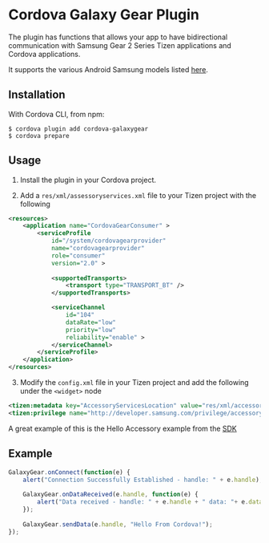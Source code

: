 
# Cordova Galaxy Gear Plugin

The plugin has functions that allows your app to have bidirectional communication with Samsung Gear 2 Series Tizen  applications and Cordova applications.

It supports the various Android Samsung models listed [here](http://www.samsung.com/global/microsite/gear/gear2_features.html).

## Installation
With Cordova CLI, from npm:
```
$ cordova plugin add cordova-galaxygear
$ cordova prepare
```

## Usage

1. Install the plugin in your Cordova project.

2. Add a `res/xml/assessoryservices.xml` file to your Tizen project with the following
  ````xml
  <resources>
      <application name="CordovaGearConsumer" >
          <serviceProfile
              id="/system/cordovagearprovider"
              name="cordovagearprovider"
              role="consumer"
              version="2.0" >
              
              <supportedTransports>
                  <transport type="TRANSPORT_BT" />
              </supportedTransports>
  
              <serviceChannel
                  id="104"
                  dataRate="low"
                  priority="low"
                  reliability="enable" >
              </serviceChannel>
          </serviceProfile>
      </application>
  </resources>
  ````

3. Modify the `config.xml` file in your Tizen project and add the following under the `<widget>` node
  ````xml
  <tizen:metadata key="AccessoryServicesLocation" value="res/xml/accessoryservices.xml"/>
  <tizen:privilege name="http://developer.samsung.com/privilege/accessoryprotocol"/>
  ````
A great example of this is the Hello Accessory example from the [SDK](http://developer.samsung.com/samsung-gear) 

## Example
``` javascript
GalaxyGear.onConnect(function(e) {
	alert("Connection Successfully Established - handle: " + e.handle);
	
	GalaxyGear.onDataReceived(e.handle, function(e) {
		alert("Data received - handle: " + e.handle + " data: "+ e.data);
	});
	
	GalaxyGear.sendData(e.handle, "Hello From Cordova!");
});
```

